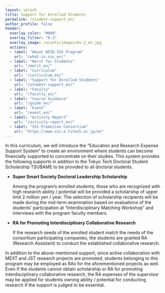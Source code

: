 ```yaml
---
layout: splash
title: Support for Enrolled Students
permalink: /student-support_en/
author_profile: false
header:
  overlay_color: "#000"
  overlay_filter: "0.3"
  overlay_image: /assets/images/mv-2_en.jpg
  actions:
  - label: "About WISE-SSS Program"
    url: "/what-is-sss_en/"
  - label: "Merit for Students"
    url: "/merit_en/"
  - label: "Curriculum"
    url: "/curriculum_en/"
  - label: "Support for Enrolled Students"
    url: "/student-support_en/"
  - label: "Faculty"
    url: "/faculty_en/"
  - label: "Course Guidance"
    url: "/guide_en/"
  - label: "Event"
    url: "/event_en/"
  - label: "Activity Report"
    url: "/activity-report_en/"
  - label: "SSS Promotion Consortium"
    url: "https://www.sss.e.titech.ac.jp/en"
---
```


In this curriculum, we will introduce the “Education and Research Expense Support System” to create an environment where students can become financially supported to concentrate on their studies. This system provides the following supports in addition to the Tokyo Tech Doctoral Student Scholarship TSUBAME to be provided to all doctoral students.

* **Super Smart Society Doctoral Leadership Scholarship**

  Among the program’s enrolled students, those who are recognized with high research ability / potential will be provided a scholarship of upper limit 2 million yen / year. The selection of scholarship recipients will be made during the mid-term examination based on evaluations of the students’ participation at “Interdisciplinary Matching Workshop” and interviews with the program faculty members.

* **RA for Promoting Interdisciplinary Collaborative Research**

  If the research seeds of the enrolled student match the needs of the consortium participating companies, the students are granted RA (Research Assistant) to conduct the established collaborative research.

 In addition to the above-mentioned support, since active collaboration with MEXT and JST research projects are promoted, students belonging to this program may be employed as RAs for the aforementioned projects as well. Even if the students cannot obtain scholarship or RA for promoting interdisciplinary collaborative research, the RA expenses of the supervisor may be applied for students owning ability / potential for conducting research if the support is judged to be essential.
